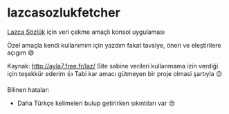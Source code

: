 # lazcasozlukfetcher

[Lazca Sözlük](https://github.com/aytacyildiz/lazcasozluk) için veri çekme amaçlı konsol uygulaması

Özel amaçla kendi kullanımım için yazdım
fakat tavsiye, öneri ve eleştirilere açıgım :smile:

Kaynak: http://ayla7.free.fr/laz/
Site sabine verileri kullanmama izin verdiği için teşekkür ederim :thumbsup:
Tabi kar amacı gütmeyen bir proje olmasi şartıyla :wink:

Bilinen hatalar: 
- Daha Türkçe kelimeleri bulup getirirken sıkıntıları var :unamused:
